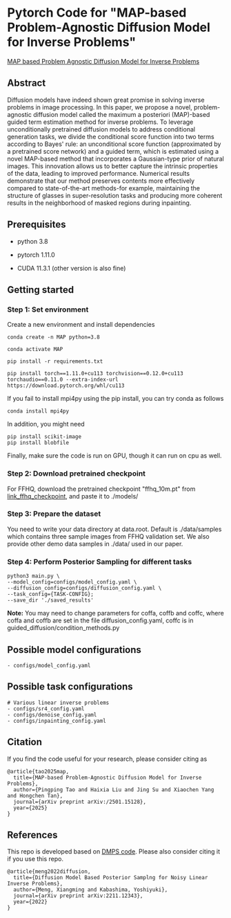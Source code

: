 # Pytorch Code for "MAP-based Problem-Agnostic Diffusion Model for Inverse Problems"

[MAP based Problem Agnostic Diffusion Model for Inverse Problems](https://arxiv.org/abs/2501.15128)

## Abstract
Diffusion models have indeed shown great promise in solving inverse problems in image processing. In this paper, we propose a novel, problem-agnostic diffusion model called the maximum a posteriori (MAP)-based guided term estimation method for inverse problems. To leverage unconditionally pretrained diffusion models to address conditional generation tasks, we divide the conditional score function into two terms according to Bayes' rule: an unconditional score function (approximated by a pretrained score network) and a guided term, which is estimated using a novel MAP-based method that incorporates a Gaussian-type prior of natural images. This innovation allows us to better capture the intrinsic properties of the data, leading to improved performance. Numerical results demonstrate that our method preserves contents more effectively compared to state-of-the-art methods-for example, maintaining the structure of glasses in super-resolution tasks and producing more coherent results in the neighborhood of masked regions during inpainting.

## Prerequisites
- python 3.8

- pytorch 1.11.0

- CUDA 11.3.1 (other version is also fine)


## Getting started 



### Step 1: Set environment

Create a new environment and install dependencies

```
conda create -n MAP python=3.8

conda activate MAP

pip install -r requirements.txt

pip install torch==1.11.0+cu113 torchvision==0.12.0+cu113 torchaudio==0.11.0 --extra-index-url https://download.pytorch.org/whl/cu113
```

If you fail to install mpi4py using the pip install, you can try conda as follows
```
conda install mpi4py
```

In addition, you might need 

```
pip install scikit-image
pip install blobfile
```

Finally, make sure the code is run on GPU, though it can run on cpu as well.  


### Step 2:  Download pretrained checkpoint
For FFHQ, download the pretrained checkpoint "ffhq_10m.pt"  from  [link_ffhq_checkpoint](https://drive.google.com/drive/folders/1jElnRoFv7b31fG0v6pTSQkelbSX3xGZh?usp=sharing), and paste it to ./models/


### Step 3:  Prepare the dataset
You need to write your data directory at data.root. Default is ./data/samples which contains three sample images from FFHQ validation set. We also provide other demo data samples in ./data/ used in our paper.

### Step 4: Perform Posterior Sampling for different tasks 

```
python3 main.py \
--model_config=configs/model_config.yaml \
--diffusion_config=configs/diffusion_config.yaml \
--task_config={TASK-CONFIG};
--save_dir './saved_results'
```
 **Note:** You may need to change parameters for coffa, coffb and coffc, where coffa and coffb are set in the file diffusion_config.yaml, coffc is in guided_diffusion/condition_methods.py


## Possible model configurations

```
- configs/model_config.yaml 

```


## Possible task configurations
```
# Various linear inverse problems
- configs/sr4_config.yaml
- configs/denoise_config.yaml
- configs/inpainting_config.yaml

```


## Citation 
If you find the code useful for your research, please consider citing as 

```
@article{tao2025map,
  title={MAP-based Problem-Agnostic Diffusion Model for Inverse Problems},
  author={Pingping Tao and Haixia Liu and Jing Su and Xiaochen Yang and Hongchen Tan},
  journal={arXiv preprint arXiv:/2501.15128},
  year={2025}
}
```


## References

This repo is developed based on [DMPS code](https://github.com/mengxiangming/dmps). Please also consider citing it if you use this repo. 
```
@article{meng2022diffusion,
  title={Diffusion Model Based Posterior Samplng for Noisy Linear Inverse Problems},
  author={Meng, Xiangming and Kabashima, Yoshiyuki},
  journal={arXiv preprint arXiv:2211.12343},
  year={2022}
}

```

